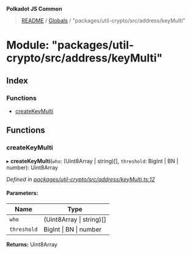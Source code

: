**Polkadot JS Common**

> [README](../README.md) / [Globals](../globals.md) / "packages/util-crypto/src/address/keyMulti"

# Module: "packages/util-crypto/src/address/keyMulti"

## Index

### Functions

* [createKeyMulti](_packages_util_crypto_src_address_keymulti_.md#createkeymulti)

## Functions

### createKeyMulti

▸ **createKeyMulti**(`who`: (Uint8Array \| string)[], `threshold`: BigInt \| BN \| number): Uint8Array

*Defined in [packages/util-crypto/src/address/keyMulti.ts:12](https://github.com/polkadot-js/common/blob/bd1735ca/packages/util-crypto/src/address/keyMulti.ts#L12)*

#### Parameters:

Name | Type |
------ | ------ |
`who` | (Uint8Array \| string)[] |
`threshold` | BigInt \| BN \| number |

**Returns:** Uint8Array
